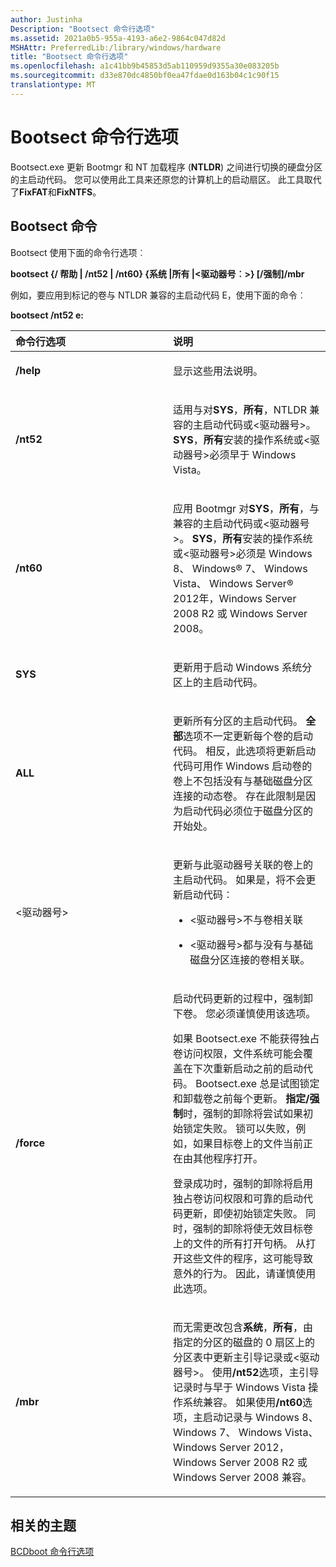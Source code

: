 ```yaml
---
author: Justinha
Description: "Bootsect 命令行选项"
ms.assetid: 2021a0b5-955a-4193-a6e2-9864c047d82d
MSHAttr: PreferredLib:/library/windows/hardware
title: "Bootsect 命令行选项"
ms.openlocfilehash: a1c41bb9b45853d5ab110959d9355a30e083205b
ms.sourcegitcommit: d33e870dc4850bf0ea47fdae0d163b04c1c90f15
translationtype: MT
---
```

# <a name="bootsect-command-line-options"></a>Bootsect 命令行选项


Bootsect.exe 更新 Bootmgr 和 NT 加载程序 (**NTLDR**) 之间进行切换的硬盘分区的主启动代码。 您可以使用此工具来还原您的计算机上的启动扇区。 此工具取代了**FixFAT**和**FixNTFS**。

## <a name="span-idbootsectcommandsspanspan-idbootsectcommandsspanspan-idbootsectcommandsspanbootsect-commands"></a><span id="Bootsect_Commands"></span><span id="bootsect_commands"></span><span id="BOOTSECT_COMMANDS"></span>Bootsect 命令


Bootsect 使用下面的命令行选项︰

**bootsect {/ 帮助 | /nt52 | /nt60} {系统 |所有 |&lt;驱动器号︰&gt;} \[/强制\]/mbr**

例如，要应用到标记的卷与 NTLDR 兼容的主启动代码 E，使用下面的命令︰

**bootsect /nt52 e:**

<table>
<colgroup>
<col width="50%" />
<col width="50%" />
</colgroup>
<thead>
<tr class="header">
<th align="left">命令行选项</th>
<th align="left">说明</th>
</tr>
</thead>
<tbody>
<tr class="odd">
<td align="left"><p><strong>/help</strong></p></td>
<td align="left"><p>显示这些用法说明。</p></td>
</tr>
<tr class="even">
<td align="left"><p><strong>/nt52</strong></p></td>
<td align="left"><p>适用与对<strong>SYS</strong>，<strong>所有</strong>，NTLDR 兼容的主启动代码或&lt;驱动器号&gt;。 <strong>SYS</strong>，<strong>所有</strong>安装的操作系统或&lt;驱动器号&gt;必须早于 Windows Vista。</p></td>
</tr>
<tr class="odd">
<td align="left"><p><strong>/nt60</strong></p></td>
<td align="left"><p>应用 Bootmgr 对<strong>SYS</strong>，<strong>所有</strong>，与兼容的主启动代码或&lt;驱动器号&gt;。 <strong>SYS</strong>，<strong>所有</strong>安装的操作系统或&lt;驱动器号&gt;必须是 Windows 8、 Windows® 7、 Windows Vista、 Windows Server® 2012年，Windows Server 2008 R2 或 Windows Server 2008。</p></td>
</tr>
<tr class="even">
<td align="left"><p><strong>SYS</strong></p></td>
<td align="left"><p>更新用于启动 Windows 系统分区上的主启动代码。</p></td>
</tr>
<tr class="odd">
<td align="left"><p><strong>ALL</strong></p></td>
<td align="left"><p>更新所有分区的主启动代码。 <strong>全部</strong>选项不一定更新每个卷的启动代码。 相反，此选项将更新启动代码可用作 Windows 启动卷的卷上不包括没有与基础磁盘分区连接的动态卷。 存在此限制是因为启动代码必须位于磁盘分区的开始处。</p></td>
</tr>
<tr class="even">
<td align="left"><p>&lt;驱动器号&gt;</p></td>
<td align="left"><p>更新与此驱动器号关联的卷上的主启动代码。 如果是，将不会更新启动代码︰</p>
<ul>
<li><p>&lt;驱动器号&gt;不与卷相关联</p></li>
<li><p>&lt;驱动器号&gt;都与没有与基础磁盘分区连接的卷相关联。</p></li>
</ul></td>
</tr>
<tr class="odd">
<td align="left"><p><strong>/force</strong></p></td>
<td align="left"><p>启动代码更新的过程中，强制卸下卷。 您必须谨慎使用该选项。</p>
<p>如果 Bootsect.exe 不能获得独占卷访问权限，文件系统可能会覆盖在下次重新启动之前的启动代码。 Bootsect.exe 总是试图锁定和卸载卷之前每个更新。 <strong>指定/强制</strong>时，强制的卸除将尝试如果初始锁定失败。 锁可以失败，例如，如果目标卷上的文件当前正在由其他程序打开。</p>
<p>登录成功时，强制的卸除将启用独占卷访问权限和可靠的启动代码更新，即使初始锁定失败。 同时，强制的卸除将使无效目标卷上的文件的所有打开句柄。 从打开这些文件的程序，这可能导致意外的行为。 因此，请谨慎使用此选项。</p></td>
</tr>
<tr class="even">
<td align="left"><p><strong>/mbr</strong></p></td>
<td align="left"><p>而无需更改包含<strong>系统</strong>，<strong>所有</strong>，由指定的分区的磁盘的 0 扇区上的分区表中更新主引导记录或&lt;驱动器号&gt;。 使用<strong>/nt52</strong>选项，主引导记录时与早于 Windows Vista 操作系统兼容。 如果使用<strong>/nt60</strong>选项，主启动记录与 Windows 8、 Windows 7、 Windows Vista、 Windows Server 2012，Windows Server 2008 R2 或 Windows Server 2008 兼容。</p></td>
</tr>
</tbody>
</table>

 

## <a name="span-idrelatedtopicsspanrelated-topics"></a><span id="related_topics"></span>相关的主题


[BCDboot 命令行选项](bcdboot-command-line-options-techref-di.md)

 

 






